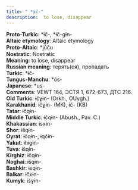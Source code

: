 ```yaml
---
title: " *ɨč-"
description:  to lose, disappear
---
```


<strong>Proto-Turkic</strong>:  *ɨč-, *ɨč-gɨn-<br>
<strong>Altaic etymology</strong>:  Altaic etymology<br>
<strong> Proto-Altaic</strong>:  *i̯ū̀ču<br>
<strong>Nostratic</strong>:  Nostratic<br>
<strong>Meaning</strong>:  to lose, disappear<br>
<strong>Russian meaning</strong>:  терять(ся), пропадать<br>
<strong>Turkic</strong>:  *ɨč-<br>
<strong>Tungus-Manchu</strong>:  *ōs-<br>
<strong>Japanese</strong>:  *us-<br>
<strong>Comments</strong>:  VEWT 164, ЭСТЯ 1, 672-673, ДТС 216.<br>
<strong>Old Turkic</strong>:  ɨčɣɨn- (Orkh., OUygh.)<br>
<strong>Karakhanid</strong>:  ɨčɣɨn- (MK), ɨč- (KB)<br>
<strong>Tatar</strong>:  ɨčqɨn-<br>
<strong>Middle Turkic</strong>:  ɨčqɨn- (Abush., Pav. C.)<br>
<strong>Khakassian</strong>:  ɨsxɨn-<br>
<strong>Shor</strong>:  ɨšqɨn-<br>
<strong>Oyrat</strong>:  ɨčqɨn-, ɨqčɨn-<br>
<strong>Yakut</strong>:  ɨhɨgɨn-<br>
<strong>Tuva</strong>:  ɨšqɨn-<br>
<strong>Kirghiz</strong>:  ɨčqɨn-<br>
<strong>Noghai</strong>:  ɨšqɨn-<br>
<strong>Bashkir</strong>:  ɨsqɨn-<br>
<strong>Balkar</strong>:  ɨčxɨn-<br>
<strong>Kumyk</strong>:  išɣɨn-<br>


